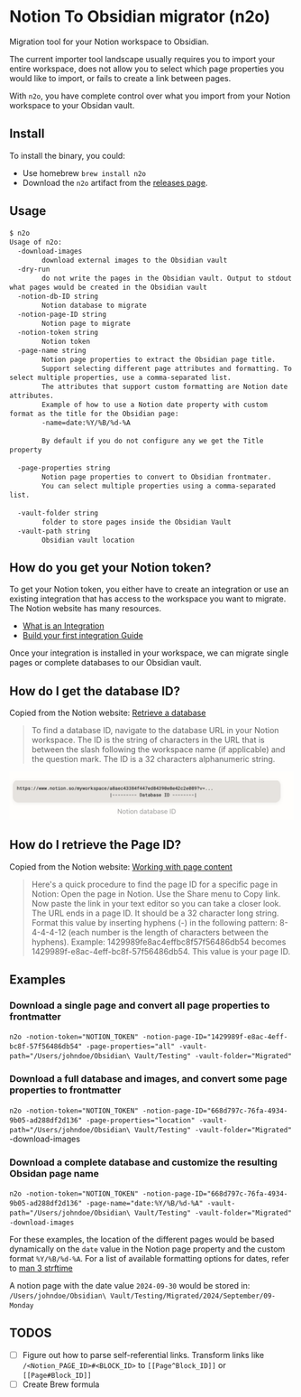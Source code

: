 # Notion To Obsidian migrator (n2o)

Migration tool for your Notion workspace to Obsidian.

The current importer tool landscape usually requires you to import your entire workspace, does not allow you to select which page properties you would like to import, or fails to create a link between pages. 

With `n2o`, you have complete control over what you import from your Notion workspace to your Obsidan vault.


## Install

To install the binary, you could:
- Use homebrew `brew install n2o`
- Download the `n2o` artifact from the [releases page](https://github.com/GustavoCaso/n2o/releases).

## Usage

```
$ n2o
Usage of n2o:
  -download-images
    	download external images to the Obsidian vault
  -dry-run
    	do not write the pages in the Obsidian vault. Output to stdout what pages would be created in the Obsidian vault
  -notion-db-ID string
    	Notion database to migrate
  -notion-page-ID string
    	Notion page to migrate
  -notion-token string
    	Notion token
  -page-name string
    	Notion page properties to extract the Obsidian page title.
    	Support selecting different page attributes and formatting. To select multiple properties, use a comma-separated list.
    	The attributes that support custom formatting are Notion date attributes.
    	Example of how to use a Notion date property with custom format as the title for the Obsidian page:
    	-name=date:%Y/%B/%d-%A

    	By default if you do not configure any we get the Title property

  -page-properties string
    	Notion page properties to convert to Obsidian frontmater.
    	You can select multiple properties using a comma-separated list.

  -vault-folder string
    	folder to store pages inside the Obsidian Vault
  -vault-path string
    	Obsidian vault location
```

## How do you get your Notion token?

To get your Notion token, you either have to create an integration or use an existing integration that has access to the workspace you want to migrate. The Notion website has many resources.

- [What is an Integration](https://developers.notion.com/docs/getting-started#what-is-a-notion-integration)
- [Build your first integration Guide](https://developers.notion.com/docs/create-a-notion-integration)

Once your integration is installed in your workspace, we can migrate single pages or complete databases to our Obsidian vault.

## How do I get the database ID?

Copied from the Notion website: [Retrieve a database](https://developers.notion.com/reference/retrieve-a-database)

> To find a database ID, navigate to the database URL in your Notion workspace. The ID is the string of characters in the URL that is between the slash following the workspace name (if applicable) and the question mark. The ID is a 32 characters alphanumeric string.

![databaseID](img/databaseID.png)

## How do I retrieve the Page ID?

Copied from the Notion website: [Working with page content](https://developers.notion.com/docs/working-with-page-content)
> Here's a quick procedure to find the page ID for a specific page in Notion: 
Open the page in Notion. Use the Share menu to Copy link. Now paste the link in your text editor so you can take a closer look. The URL ends in a page ID.
It should be a 32 character long string. Format this value by inserting hyphens (-) in the following pattern: 8-4-4-4-12 (each number is the length of characters between the hyphens).
Example: 1429989fe8ac4effbc8f57f56486db54 becomes 1429989f-e8ac-4eff-bc8f-57f56486db54.
This value is your page ID.

## Examples

### Download a single page and convert all page properties to frontmatter
`n2o -notion-token="NOTION_TOKEN" -notion-page-ID="1429989f-e8ac-4eff-bc8f-57f56486db54" -page-properties="all" -vault-path="/Users/johndoe/Obsidian\ Vault/Testing" -vault-folder="Migrated"`

### Download a full database and images, and convert some page properties to frontmatter
`n2o -notion-token="NOTION_TOKEN" -notion-page-ID="668d797c-76fa-4934-9b05-ad288df2d136" -page-properties="location" -vault-path="/Users/johndoe/Obsidian\ Vault/Testing" -vault-folder="Migrated"` -download-images

### Download a complete database and customize the resulting Obsidan page name
`n2o -notion-token="NOTION_TOKEN" -notion-page-ID="668d797c-76fa-4934-9b05-ad288df2d136" -page-name="date:%Y/%B/%d-%A" -vault-path="/Users/johndoe/Obsidian\ Vault/Testing" -vault-folder="Migrated" -download-images`

For these examples, the location of the different pages would be based dynamically on the `date` value in the Notion page property and the custom format `%Y/%B/%d-%A`. For a list of available formatting options for dates, refer to [man 3 strftime](https://linux.die.net/man/3/strftime)

A notion page with the date value `2024-09-30` would be stored in: `/Users/johndoe/Obsidian\ Vault/Testing/Migrated/2024/September/09-Monday`

## TODOS

- [ ] Figure out how to parse self-referential links. Transform links like `/<Notion_PAGE_ID>#<BLOCK_ID>` to `[[Page^Block_ID]]` or `[[Page#Block_ID]]`
- [ ] Create Brew formula
